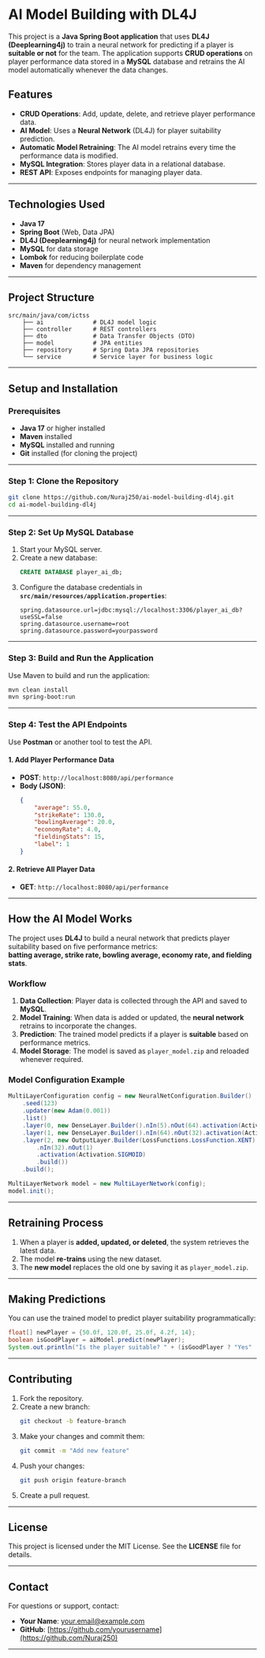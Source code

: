 # **AI Model Building with DL4J**

This project is a **Java Spring Boot application** that uses **DL4J (Deeplearning4j)** to train a neural network for predicting if a player is **suitable or not** for the team. The application supports **CRUD operations** on player performance data stored in a **MySQL** database and retrains the AI model automatically whenever the data changes.


## **Features**
- **CRUD Operations**: Add, update, delete, and retrieve player performance data.
- **AI Model**: Uses a **Neural Network** (DL4J) for player suitability prediction.
- **Automatic Model Retraining**: The AI model retrains every time the performance data is modified.
- **MySQL Integration**: Stores player data in a relational database.
- **REST API**: Exposes endpoints for managing player data.

---

## **Technologies Used**
- **Java 17**
- **Spring Boot** (Web, Data JPA)
- **DL4J (Deeplearning4j)** for neural network implementation
- **MySQL** for data storage
- **Lombok** for reducing boilerplate code
- **Maven** for dependency management

---

## **Project Structure**
```
src/main/java/com/ictss
    ├── ai              # DL4J model logic
    ├── controller      # REST controllers
    ├── dto             # Data Transfer Objects (DTO)
    ├── model           # JPA entities
    ├── repository      # Spring Data JPA repositories
    └── service         # Service layer for business logic
```

---

## **Setup and Installation**

### **Prerequisites**
- **Java 17** or higher installed
- **Maven** installed
- **MySQL** installed and running
- **Git** installed (for cloning the project)

---

### **Step 1: Clone the Repository**
```bash
git clone https://github.com/Nuraj250/ai-model-building-dl4j.git
cd ai-model-building-dl4j
```

---

### **Step 2: Set Up MySQL Database**
1. Start your MySQL server.
2. Create a new database:
   ```sql
   CREATE DATABASE player_ai_db;
   ```
3. Configure the database credentials in **`src/main/resources/application.properties`**:
   ```properties
   spring.datasource.url=jdbc:mysql://localhost:3306/player_ai_db?useSSL=false
   spring.datasource.username=root
   spring.datasource.password=yourpassword
   ```

---

### **Step 3: Build and Run the Application**
Use Maven to build and run the application:
```bash
mvn clean install
mvn spring-boot:run
```

---

### **Step 4: Test the API Endpoints**

Use **Postman** or another tool to test the API.

#### **1. Add Player Performance Data**
- **POST**: `http://localhost:8080/api/performance`
- **Body (JSON)**:
    ```json
    {
        "average": 55.0,
        "strikeRate": 130.0,
        "bowlingAverage": 20.0,
        "economyRate": 4.0,
        "fieldingStats": 15,
        "label": 1
    }
    ```

#### **2. Retrieve All Player Data**
- **GET**: `http://localhost:8080/api/performance`

---

## **How the AI Model Works**

The project uses **DL4J** to build a neural network that predicts player suitability based on five performance metrics:  
**batting average, strike rate, bowling average, economy rate, and fielding stats**.

### **Workflow**

1. **Data Collection**: Player data is collected through the API and saved to **MySQL**.
2. **Model Training**: When data is added or updated, the **neural network** retrains to incorporate the changes.
3. **Prediction**: The trained model predicts if a player is **suitable** based on performance metrics.
4. **Model Storage**: The model is saved as `player_model.zip` and reloaded whenever required.

### **Model Configuration Example**
```java
MultiLayerConfiguration config = new NeuralNetConfiguration.Builder()
    .seed(123)
    .updater(new Adam(0.001))
    .list()
    .layer(0, new DenseLayer.Builder().nIn(5).nOut(64).activation(Activation.RELU).build())
    .layer(1, new DenseLayer.Builder().nIn(64).nOut(32).activation(Activation.RELU).build())
    .layer(2, new OutputLayer.Builder(LossFunctions.LossFunction.XENT)
        .nIn(32).nOut(1)
        .activation(Activation.SIGMOID)
        .build())
    .build();

MultiLayerNetwork model = new MultiLayerNetwork(config);
model.init();
```

---

## **Retraining Process**
1. When a player is **added, updated, or deleted**, the system retrieves the latest data.
2. The model **re-trains** using the new dataset.
3. The **new model** replaces the old one by saving it as `player_model.zip`.

---

## **Making Predictions**
You can use the trained model to predict player suitability programmatically:

```java
float[] newPlayer = {50.0f, 120.0f, 25.0f, 4.2f, 14};
boolean isGoodPlayer = aiModel.predict(newPlayer);
System.out.println("Is the player suitable? " + (isGoodPlayer ? "Yes" : "No"));
```

---

## **Contributing**
1. Fork the repository.
2. Create a new branch:
   ```bash
   git checkout -b feature-branch
   ```
3. Make your changes and commit them:
   ```bash
   git commit -m "Add new feature"
   ```
4. Push your changes:
   ```bash
   git push origin feature-branch
   ```
5. Create a pull request.

---

## **License**
This project is licensed under the MIT License. See the **LICENSE** file for details.

---

## **Contact**
For questions or support, contact:
- **Your Name**: [your.email@example.com](mailto:nurajshaminda200@gamil.com)
- **GitHub**: [https://github.com/yourusername](https://github.com/Nuraj250)

---
